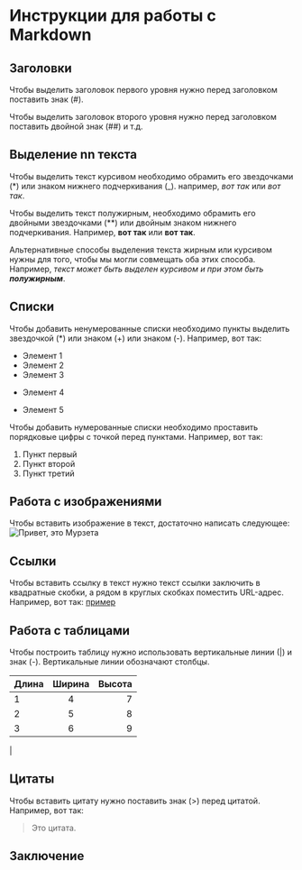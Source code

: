 # Инструкции для работы с Markdown

## Заголовки

Чтобы выделить заголовок первого уровня нужно перед заголовком поставить знак (#).

Чтобы выделить заголовок второго уровня нужно перед заголовком поставить двойной знак (##) и т.д.

## Выделение nn текста


Чтобы выделить текст курсивом необходимо обрамить его звездочками (*) или знаком нижнего подчеркивания (_). например, *вот так* или _вот так_.

Чтобы выделить текст полужирным, необходимо обрамить его двойными звездочками (**) или двойным знаком нижнего подчеркивания. Например, **вот так** или __вот так__.

Альтернативные способы выделения текста жирным или курсивом нужны для того, чтобы мы могли совмещать оба этих способа. Например, _текст может быть выделен курсивом и при этом быть **полужирным**_.

## Списки

Чтобы добавить ненумерованные списки необходимо пункты выделить звездочкой (*) или знаком (+) или знаком (-). Например, вот так:
* Элемент 1
* Элемент 2
* Элемент 3
+ Элемент 4
- Элемент 5

Чтобы добавить нумерованные списки необходимо проставить порядковые цифры с точкой перед пунктами. Например, вот так:
1. Пункт первый
2. Пункт второй
3. Пункт третий


## Работа с изображениями

Чтобы вставить изображение в текст, достаточно написать следующее:
![Привет, это Мурзета](Murzeta.jpg)

## Ссылки

Чтобы вставить ссылку в текст нужно текст ссылки заключить в квадратные скобки, а рядом в круглых скобках поместить URL-адрес. Например, вот так:
[пример](http://example.com/ "Необязательная подсказка")

## Работа с таблицами

Чтобы построить таблицу нужно использовать вертикальные линии (|) и знак (-). Вертикальные линии обозначают столбцы.


|Длина|Ширина|Высота|
|-----|:----:|-----:|
|1|4|7|
|2|5|8|
|3|6|9|
|



## Цитаты

Чтобы вставить цитату нужно поставить знак (>) перед цитатой. Например, вот так:
> Это цитата.


## Заключение